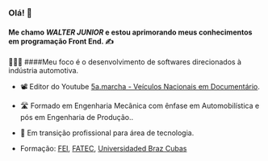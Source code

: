 ### Olá! 👋
#### Me chamo _WALTER JUNIOR_ e estou aprimorando meus conhecimentos em programação Front End. :writing_hand:
:blue_car::car::truck: ####Meu foco é o desenvolvimento de softwares direcionados à indústria automotiva. 

- :film_projector: Editor do Youtube [5a.marcha - Veículos Nacionais em Documentário](https://www.youtube.com/@5amarcha).
- :motorway: Formado em Engenharia Mecãnica com ênfase em Automobilística e pós em Engenharia de Produção..
- :tophat: Em transição profissional para área de tecnologia.

- Formação: [FEI](https://portal.fei.edu.br/), [FATEC](http://www.fatecsp.br/), [Universidaded Braz Cubas](www.brazcubas.edu.br)


